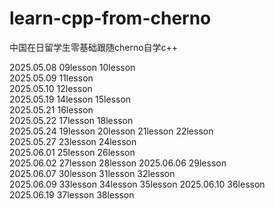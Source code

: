 # learn-cpp-from-cherno
中国在日留学生零基础跟随cherno自学c++  

2025.05.08  09lesson 10lesson  
2025.05.09  11lesson  
2025.05.10  12lesson  
2025.05.19  14lesson 15lesson  
2025.05.21  16lesson  
2025.05.22  17lesson 18lesson  
2025.05.24  19lesson 20lesson 21lesson 22lesson  
2025.05.27  23lesson 24lesson  
2025.06.01  25lesson 26lesson  
2025.06.02  27lesson 28lesson
2025.06.06  29lesson  
2025.06.07  30lesson 31lesson 32lesson  
2025.06.09  33lesson 34lesson 35lesson
2025.06.10  36lesson  
2025.06.19  37lesson 38lesson
